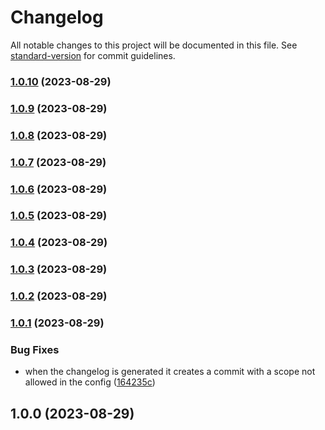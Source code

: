 # Changelog

All notable changes to this project will be documented in this file. See [standard-version](https://github.com/conventional-changelog/standard-version) for commit guidelines.

### [1.0.10](https://github.com/MagikbeeDev/commitlint-config-magikbee/compare/v1.0.9...v1.0.10) (2023-08-29)

### [1.0.9](https://github.com/MagikbeeDev/commitlint-config-magikbee/compare/v1.0.8...v1.0.9) (2023-08-29)

### [1.0.8](https://github.com/MagikbeeDev/commitlint-config-magikbee/compare/v1.0.7...v1.0.8) (2023-08-29)

### [1.0.7](https://github.com/MagikbeeDev/commitlint-config-magikbee/compare/v1.0.6...v1.0.7) (2023-08-29)

### [1.0.6](https://github.com/MagikbeeDev/commitlint-config-magikbee/compare/v1.0.5...v1.0.6) (2023-08-29)

### [1.0.5](https://github.com/MagikbeeDev/commitlint-config-magikbee/compare/v1.0.4...v1.0.5) (2023-08-29)

### [1.0.4](https://github.com/MagikbeeDev/commitlint-config-magikbee/compare/v1.0.3...v1.0.4) (2023-08-29)

### [1.0.3](https://github.com/MagikbeeDev/commitlint-config-magikbee/compare/v1.0.2...v1.0.3) (2023-08-29)

### [1.0.2](https://github.com/MagikbeeDev/commitlint-config-magikbee/compare/v1.0.1...v1.0.2) (2023-08-29)

### [1.0.1](https://github.com/MagikbeeDev/commitlint-config-magikbee/compare/v1.0.0...v1.0.1) (2023-08-29)


### Bug Fixes

* when the changelog is generated it creates a commit with a scope not allowed in the config ([164235c](https://github.com/MagikbeeDev/commitlint-config-magikbee/commit/164235cd592ca3b3fba8c8f1125603b9dfde0388))

## 1.0.0 (2023-08-29)
